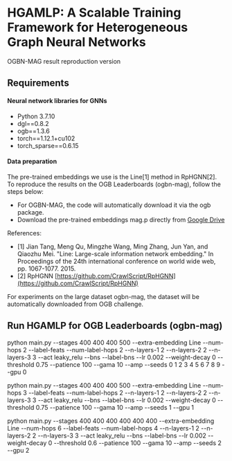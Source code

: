 # HGAMLP: A Scalable Training Framework for Heterogeneous Graph Neural Networks
OGBN-MAG result reproduction version
## Requirements

#### Neural network libraries for GNNs
+ Python 3.7.10
+ dgl==0.8.2
+ ogb==1.3.6
+ torch==1.12.1+cu102
+ torch_sparse==0.6.15

#### Data preparation
The pre-trained embeddings we use is the Line[1] method in RpHGNN[2].
To reproduce the results on the OGB Leaderboards (ogbn-mag), follow the steps below:
- For OGBN-MAG, the code will automatically download it via the ogb package.
- Download the pre-trained embeddings mag.p directly from [Google Drive](https://drive.google.com/file/d/1Q7gD1xpmLeFJu5xWWY3nwa46cM8xYClH/view?usp=sharing)

References:
- [1] Jian Tang, Meng Qu, Mingzhe Wang, Ming Zhang, Jun Yan, and Qiaozhu Mei. "Line: Large-scale information network embedding." In Proceedings of the 24th international conference on world wide web, pp. 1067-1077. 2015.
- [2] RpHGNN [https://github.com/CrawlScript/RpHGNN](https://github.com/CrawlScript/RpHGNN)
  
For experiments on the large dataset ogbn-mag, the dataset will be automatically downloaded from OGB challenge.

## Run HGAMLP for OGB Leaderboards (ogbn-mag) 
python main.py --stages 400 400 400 500 --extra-embedding Line --num-hops 2 --label-feats --num-label-hops 2 --n-layers-1 2 --n-layers-2 2 --n-layers-3 3  --act leaky_relu --bns --label-bns --lr 0.002 --weight-decay 0 --threshold 0.75 --patience 100 --gama 10 --amp --seeds 0 1 2 3 4 5 6 7 8 9 --gpu 0

python main.py --stages 400 400 400 500 --extra-embedding Line  --num-hops 3 --label-feats --num-label-hops 2 --n-layers-1 2 --n-layers-2 2 --n-layers-3 3  --act leaky_relu --bns --label-bns --lr 0.002 --weight-decay 0 --threshold 0.75 --patience 100 --gama 10 --amp --seeds 1 --gpu 1

python main.py --stages 400 400 400 400 400 400 --extra-embedding Line  --num-hops 6 --label-feats --num-label-hops 4 --n-layers-1 2 --n-layers-2 2 --n-layers-3 3  --act leaky_relu --bns --label-bns --lr 0.002 --weight-decay 0 --threshold 0.6 --patience 100 --gama 10 --amp --seeds 2 --gpu 2
